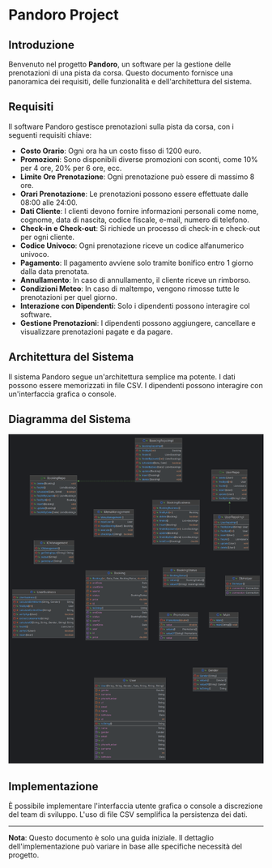 # Pandoro Project

## Introduzione

Benvenuto nel progetto **Pandoro**, un software per la gestione delle prenotazioni di una pista da corsa. Questo documento fornisce una panoramica dei requisiti, delle funzionalità e dell'architettura del sistema.

## Requisiti

Il software Pandoro gestisce prenotazioni sulla pista da corsa, con i seguenti requisiti chiave:

- **Costo Orario**: Ogni ora ha un costo fisso di 1200 euro.
- **Promozioni**: Sono disponibili diverse promozioni con sconti, come 10% per 4 ore, 20% per 6 ore, ecc.
- **Limite Ore Prenotazione**: Ogni prenotazione può essere di massimo 8 ore.
- **Orari Prenotazione**: Le prenotazioni possono essere effettuate dalle 08:00 alle 24:00.
- **Dati Cliente**: I clienti devono fornire informazioni personali come nome, cognome, data di nascita, codice fiscale, e-mail, numero di telefono.
- **Check-in e Check-out**: Si richiede un processo di check-in e check-out per ogni cliente.
- **Codice Univoco**: Ogni prenotazione riceve un codice alfanumerico univoco.
- **Pagamento**: Il pagamento avviene solo tramite bonifico entro 1 giorno dalla data prenotata.
- **Annullamento**: In caso di annullamento, il cliente riceve un rimborso.
- **Condizioni Meteo**: In caso di maltempo, vengono rimosse tutte le prenotazioni per quel giorno.
- **Interazione con Dipendenti**: Solo i dipendenti possono interagire col software.
- **Gestione Prenotazioni**: I dipendenti possono aggiungere, cancellare e visualizzare prenotazioni pagate e da pagare.

## Architettura del Sistema

Il sistema Pandoro segue un'architettura semplice ma potente. I dati possono essere memorizzati in file CSV. I dipendenti possono interagire con un'interfaccia grafica o console.

## Diagramma del Sistema

![Diagramma del Sistema](https://github.com/Bl4ckDrake/pandoro_project/blob/master/gestione_pista.png)

## Implementazione

È possibile implementare l'interfaccia utente grafica o console a discrezione del team di sviluppo. L'uso di file CSV semplifica la persistenza dei dati.

---

**Nota**: Questo documento è solo una guida iniziale. Il dettaglio dell'implementazione può variare in base alle specifiche necessità del progetto.
